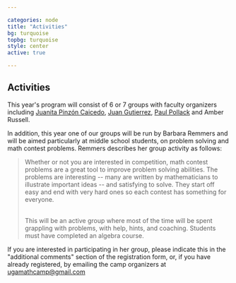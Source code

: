 ```yaml
---

categories: node 
title: "Activities"
bg: turquoise
topbg: turquoise
style: center
active: true

---
```


<h2> Activities </h2>

This year's program will consist of 6 or 7 groups with faculty organizers including [Juanita Pinzón Caicedo](http://alpha.math.uga.edu/~juanita/), [Juan Gutierrez](http://euler.math.uga.edu/lab/html/index_en.html), [Paul Pollack](http://alpha.math.uga.edu/~pollack/) and Amber Russell.

In addition, 
this year one of our groups will be run by Barbara Remmers and will be aimed particularly at middle school students, on problem solving and math contest problems. Remmers describes her group activity as follows:

<blockquote>
Whether or not you are interested in competition, math contest problems are a great tool to improve problem solving abilities.  The problems are interesting -- many are written by mathematicians to illustrate important ideas -- and satisfying to solve.   They start off easy and end with very hard ones so each contest has something for everyone.

<br />
<br />


This will be an active group where most of the time will be spent grappling with problems, with help, hints, and coaching.  Students must have completed an algebra course.
</blockquote>

If you are interested in participating in her group, please indicate this in the "additional comments" section of the registration form, or, if you have already registered, by emailing the camp organizers at <a href="mailto:ugamathcamp@gmail.com">ugamathcamp@gmail.com</a>